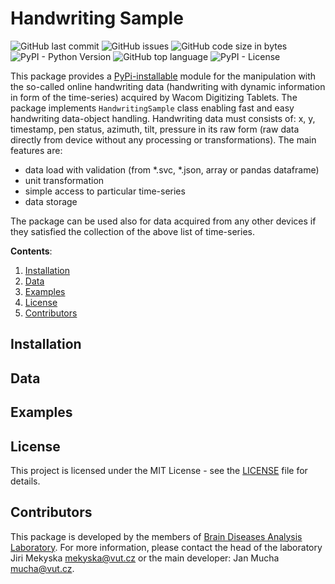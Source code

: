 # Handwriting Sample 

![GitHub last commit](https://img.shields.io/github/last-commit/BDALab/handwriting-sample)
![GitHub issues](https://img.shields.io/github/issues/BDALab/handwriting-sample)
![GitHub code size in bytes](https://img.shields.io/github/languages/code-size/BDALab/handwriting-sample)
![PyPI - Python Version](https://img.shields.io/pypi/pyversions/handwriting-sample)
![GitHub top language](https://img.shields.io/github/languages/top/BDALab/handwriting-sample)
![PyPI - License](https://img.shields.io/pypi/l/handwriting-sample)

This package provides a [PyPi-installable](https://pypi.org/project/handwriting-sample/) module for the manipulation with the so-called online handwriting data (handwriting with dynamic information in form of the time-series) acquired by Wacom Digitizing Tablets. The package implements `HandwritingSample` class enabling fast and easy handwriting data-object handling. Handwriting data must consists of: x, y, timestamp, pen status, azimuth, tilt, pressure in its raw form (raw data directly from device without any processing or transformations). The main features are:
 - data load with validation (from *.svc, *.json, array or pandas dataframe)
 - unit transformation
 - simple access to particular time-series
 - data storage

The package can be used also for data acquired from any other devices if they satisfied the collection of the above list of time-series. 


**Contents**:
1. [Installation](#Installation)
3. [Data](#Data)
4. [Examples](#Examples)
5. [License](#License)
6. [Contributors](#Contributors)


## Installation

## Data

## Examples

## License
This project is licensed under the MIT License - see the [LICENSE](LICENSE) file for details.

## Contributors

This package is developed by the members of [Brain Diseases Analysis Laboratory](http://bdalab.utko.feec.vutbr.cz/). For more information, please contact the head of the laboratory Jiri Mekyska <mekyska@vut.cz> or the main developer: Jan Mucha <mucha@vut.cz>.
